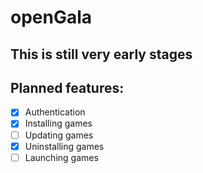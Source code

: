 # openGala

## This is still very early stages

## Planned features:

- [x] Authentication
- [x] Installing games
- [ ] Updating games
- [x] Uninstalling games
- [ ] Launching games
